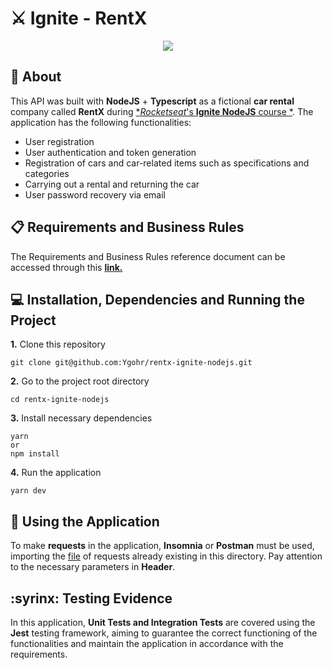 # ⚔️ Ignite - RentX

<p align="center">
  <img src=assets/rentx_logo.png>
</p>

## :pushpin: About
This API was built with **NodeJS** + **Typescript** as a fictional **car rental** company called **RentX** during [**Rocketseat*'s **Ignite NodeJS** course *](https://github.com/Rocketseat).
The application has the following functionalities:
- User registration
- User authentication and token generation
- Registration of cars and car-related items such as specifications and categories
- Carrying out a rental and returning the car
- User password recovery via email

## 📋 Requirements and Business Rules
The Requirements and Business Rules reference document can be accessed through this [**link.**](https://www.notion.so/Requisitos-e-Regras-de-Neg-cio-RentX-5aefdddde3304896a6e10e2f5b3c98f7)

## 💻 Installation, Dependencies and Running the Project
**1.** Clone this repository
```
git clone git@github.com:Ygohr/rentx-ignite-nodejs.git
```
**2.** Go to the project root directory
```
cd rentx-ignite-nodejs
```
**3.** Install necessary dependencies
```
yarn
or
npm install
```
**4.** Run the application
```
yarn dev
```

## :floppy_disk: Using the Application
To make **requests** in the application, **Insomnia** or **Postman** must be used, importing the [file](insomnia_requests) of requests already existing in this directory.
Pay attention to the necessary parameters in **Header**.

## :syrinx: Testing Evidence
In this application, **Unit Tests and Integration Tests** are covered using the **Jest** testing framework, aiming to guarantee the correct functioning of the functionalities and maintain the application in accordance with the requirements. <br/>
